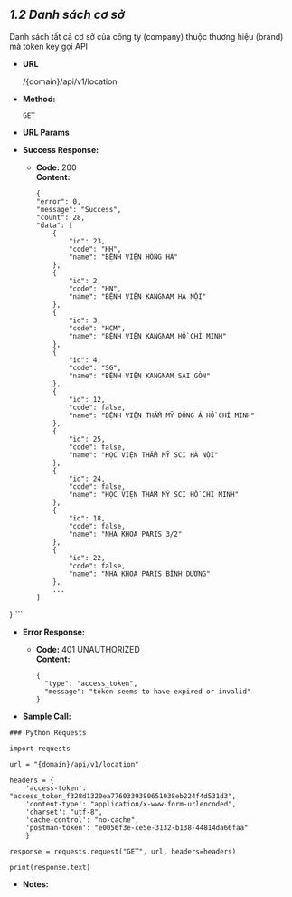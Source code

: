***1.2 Danh sách cơ sở***
----
  Danh sách tất cả cơ sở của công ty (company) thuộc thương hiệu (brand) mà token key gọi API

* **URL**

  /{domain}/api/v1/location

* **Method:**

  `GET`
  
*  **URL Params**

* **Success Response:**
  
  * **Code:** 200 <br />
    **Content:** 
    ```
    {
    "error": 0,
    "message": "Success",
    "count": 28,
    "data": [
        {
            "id": 23,
            "code": "HH",
            "name": "BỆNH VIỆN HỒNG HÀ"
        },
        {
            "id": 2,
            "code": "HN",
            "name": "BỆNH VIỆN KANGNAM HÀ NỘI"
        },
        {
            "id": 3,
            "code": "HCM",
            "name": "BỆNH VIỆN KANGNAM HỒ CHÍ MINH"
        },
        {
            "id": 4,
            "code": "SG",
            "name": "BỆNH VIỆN KANGNAM SÀI GÒN"
        },
        {
            "id": 12,
            "code": false,
            "name": "BỆNH VIỆN THẨM MỸ ĐÔNG Á HỒ CHÍ MINH"
        },
        {
            "id": 25,
            "code": false,
            "name": "HỌC VIỆN THẨM MỸ SCI HÀ NỘI"
        },
        {
            "id": 24,
            "code": false,
            "name": "HỌC VIỆN THẨM MỸ SCI HỒ CHÍ MINH"
        },
        {
            "id": 18,
            "code": false,
            "name": "NHA KHOA PARIS 3/2"
        },
        {
            "id": 22,
            "code": false,
            "name": "NHA KHOA PARIS BÌNH DƯƠNG"
        },
        ...
    ]
}
    ```
 
* **Error Response:**


  * **Code:** 401 UNAUTHORIZED <br />
    **Content:** 
    ```
    {
      "type": "access_token",
      "message": "token seems to have expired or invalid"
    }

    ```

* **Sample Call:**
``` buildoutcfg
### Python Requests

import requests

url = "{domain}/api/v1/location"

headers = {
    'access-token': "access_token_f328d1320ea7760339380651038eb224f4d531d3",
    'content-type': "application/x-www-form-urlencoded",
    'charset': "utf-8",
    'cache-control': "no-cache",
    'postman-token': "e0056f3e-ce5e-3132-b138-44814da66faa"
    }

response = requests.request("GET", url, headers=headers)

print(response.text)
```

* **Notes:**


